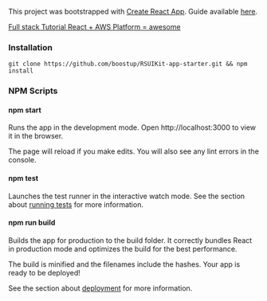 
This project was bootstrapped with [Create React App](https://github.com/facebookincubator/create-react-app).  Guide available [here](https://github.com/facebookincubator/create-react-app/blob/master/packages/react-scripts/template/README.md).

[Full stack Tutorial React + AWS Platform = awesome](https://serverless-stack.com/chapters/create-a-new-reactjs-app.html)

### Installation

```code
git clone https://github.com/boostup/RSUIKit-app-starter.git && npm install
```




### NPM Scripts
#### npm start

Runs the app in the development mode.
Open http://localhost:3000 to view it in the browser.

The page will reload if you make edits.
You will also see any lint errors in the console.  

#### npm test

Launches the test runner in the interactive watch mode.
See the section about [running tests](https://github.com/facebookincubator/create-react-app/blob/master/packages/react-scripts/template/README.md#running-tests) for more information.

#### npm run build

Builds the app for production to the build folder.
It correctly bundles React in production mode and optimizes the build for the best performance.

The build is minified and the filenames include the hashes.
Your app is ready to be deployed!

See the section about [deployment](https://github.com/facebookincubator/create-react-app/blob/master/packages/react-scripts/template/README.md#deployment) for more information.
